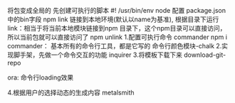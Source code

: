 将包变成全局的
先创建可执行的脚本 #! /usr/bin/env node
配置 package.json 中的bin字段
npm link 链接到本地环境(默认以name为基准), 根据目录下运行
link：相当于将当前本地模块链接到npm 目录下，这个npm目录可以直接访问，所以当前包就可以直接访问了
npm unlink 
1.配置可执行命令 commander
npm i commander： 基本所有的命令行工具，都是它写的
命令行颜色模块-chalk
2.实现脚手架，先做一个命令交互的功能  inquirer
3.将模板下载下来  download-git-repo

ora: 命令行loading效果


4.根据用户的选择动态的生成内容 metalsmith
